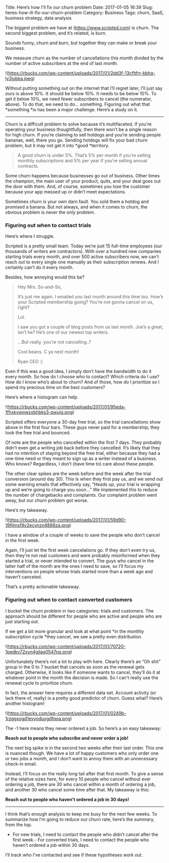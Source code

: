 Title: Here’s how I'll fix our churn problem
Date: 2017-01-05 16:39
Slug: heres-how-ill-fix-our-churn-problem
Category: Business
Tags: churn, SaaS, business strategy, data analysis

The biggest problem we have at (https://www.scripted.com) is churn. The second biggest problem, and it’s related, is burn.

Sounds funny, churn and burn, but together they can make or break your business.

We measure churn as the number of cancellations this month divided by the number of active subscribers at the end of last month.

!(https://rbucks.com/wp-content/uploads/2017/01/2dd3f-13cfltfrr-kbhq-ly3iubka.jpeg)

Without putting something out on the internet that I’ll regret later, I’ll just say ours is above 10%. It should be below 10%. It needs to be below 10%. To get it below 10%, we need fewer subscribers to cancel (the numerator, above). To do that, we need to do… something. Figuring out what that *something *is has been a major challenge. Here’s a study on it.

---

Churn is a difficult problem to solve because it’s multifaceted. If you’re operating your business thoughtfully, then there won’t be a single reason for high churn. If you’re claiming to sell hotdogs and you’re sending people bananas, well, there you go. Sending hotdogs will fix your bad churn problem, but it may not get it into *good *territory.

> A good churn is under 5%. That’s 5% per month if you’re selling monthly subscriptions and 5% per year if you’re selling annual contracts.

Some churn happens because businesses go out of business. Other times the champion, the main user of your product, quits, and your deal goes out the door with them. And, of course, sometimes you lose the customer because your app messed up or didn’t meet expectations.

Sometimes churn is your own darn fault. You sold them a hotdog and promised a banana. But not always, and when it comes to churn, the obvious problem is never the only problem.

### **Figuring out when to contact trials**

Here’s where I struggle.

Scripted is a pretty small team. Today we’re just 15 full-time employees (our thousands of writers are contractors). With over a hundred new companies starting trials every month, and over 500 active subscribers now, we can’t reach out to every single one manually as their subscription renews. And I certainly can’t do it every month.

Besides, how annoying would this be?

> Hey Mrs. So-and-So,
> 
> It’s just me again. I emailed you last month around this time too. How’s your Scripted membership going? You’re not gonna cancel on us, right?
> 
> Lol.
> 
> I saw you got a couple of blog posts from us last month. Joe’s a great, isn’t he? He’s one of our newest top writers.
> 
> …But really, you’re not cancelling..?
> 
> Cool beans. C ya next month!
> 
> Ryan
CEO :)

Even if this was a good idea, I simply don’t have the bandwidth to do it every month. So how do I choose who to contact? Which criteria do I use? How do I know who’s about to churn? And of those, how do I prioritize so I spend my precious time on the best customers?

Here’s where a histogram can help.

!(https://rbucks.com/wp-content/uploads/2017/01/95eda-1fhxkvwpwzxbhbks3-pwujg.png)

Scripted offers everyone a 30-day free trial, so the trial cancellations show above in the first four bars. These guys never paid for a membership; they took the free trial and bounced.

Of note are the people who cancelled within the first 7 days. They probably didn’t even get a writing job back before they cancelled. It’s likely that they had no intention of staying beyond the free trial, either because they had a one-time need or they meant to sign up as a writer instead of a business. Who knows? Regardless, I don’t (have time to) care about these people.

The other clear spikes are the week before and the week after the trial conversion (around day 30). This is when they first pay us, and we send out some warning emails that effectively say, “Heads up, your trial is wrapping up and we’re going to charge you soon…” We implemented this to reduce the number of chargebacks and complaints. Our complaint problem went away, but our churn problem got worse.

Here’s my takeaway.

!(https://rbucks.com/wp-content/uploads/2017/01/59d90-19fjlmsf8v2ecvnzn4888za.png)

I have a window of a couple of weeks to save the people who don’t cancel in the first week.

Again, I’ll just let the first week cancelations go. If they don’t even try us, then they’re not real customers and were probably misinformed when they started a trial, or never intended to convert. The guys who cancel in the latter half of the month are the ones I need to save, so I’ll focus my interventions on people whose trials started more than a week ago and haven’t canceled.

That’s a pretty actionable takeaway.

### Figuring out when to contact converted customers

I bucket the churn problem in two categories: trials and customers. The approach should be different for people who are active and people who are just starting out.

If we get a bit more granular and look at what point *in the monthly subscription cycle *they cancel, we see a pretty even distribution.

!(https://rbucks.com/wp-content/uploads/2017/01/70720-1pedkv72xvn4gjlag0547nq.png)

Unfortunately there’s not a lot to play with here. Clearly there’s an “Oh shit” group in the 0 to 7 bucket that cancels as soon as the renewal gets charged. Otherwise, it looks like if someone wants to cancel, they’ll do it at whatever point in the month the decision is made. So I can’t really use the renewal cycle to prioritize churn.

In fact, the answer here requires a different data set. Account activity (or lack there of, really) is a pretty good predictor of churn. Guess what? Here’s another histogram!

!(https://rbucks.com/wp-content/uploads/2017/01/0249b-1rzggxogd1eyyoduygdfqoa.png)

The -1 here means they never ordered a job. So here’s a an easy takeaway:

**Reach out to people who subscribe and never order a job!**

The next big spike is in the second two weeks after their last order. This one is nuanced though. We have a lot of happy customers who only order one or two jobs a month, and I don’t want to annoy them with an unnecessary check-in email.

Instead, I’ll focus on the really long tail after that first month. To give a sense of the relative sizes here, for every 10 people who cancel without ever ordering a job, there are 30 who cancel within a month of ordering a job, and another 30 who cancel some time after that. My takeaway is this:

**Reach out to people who haven’t ordered a job in 30 days!**

---

I think that’s enough analysis to keep me busy for the next few weeks. To summarize how I’m going to reduce our churn rate, here’s the summary, from the top.

- For new trials, I need to contact the people who didn’t cancel after the first week.- For converted trials, I need to contact the people who haven’t ordered a job within 30 days.

I’ll track who I’ve contacted and see if these hypotheses work out.